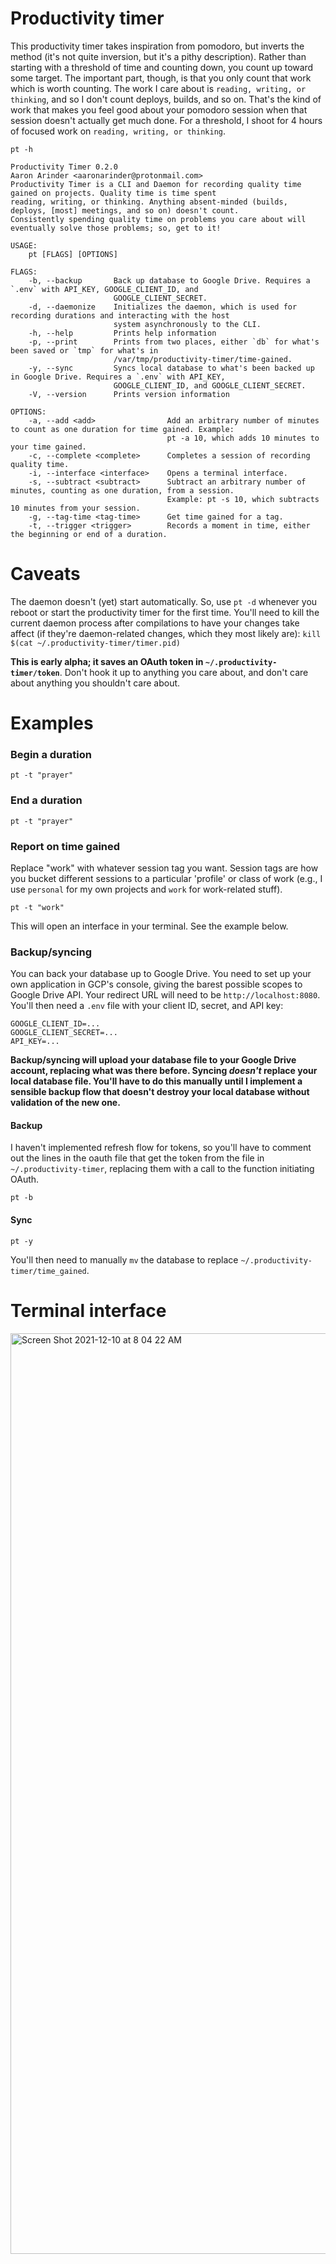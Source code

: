 # Productivity timer

This productivity timer takes inspiration from pomodoro, but inverts the method (it's not quite inversion, but it's a pithy description). Rather than starting with a threshold of time and counting down, you count up toward some target. The important part, though, is that you only count that work which is worth counting. The work I care about is `reading, writing, or thinking`, and so I don't count deploys, builds, and so on. That's the kind of work that makes you feel good about your pomodoro session when that session doesn't actually get much done. For a threshold, I shoot for 4 hours of focused work on `reading, writing, or thinking`.

```
pt -h
```

```
Productivity Timer 0.2.0
Aaron Arinder <aaronarinder@protonmail.com>
Productivity Timer is a CLI and Daemon for recording quality time gained on projects. Quality time is time spent
reading, writing, or thinking. Anything absent-minded (builds, deploys, [most] meetings, and so on) doesn't count.
Consistently spending quality time on problems you care about will eventually solve those problems; so, get to it!

USAGE:
    pt [FLAGS] [OPTIONS]

FLAGS:
    -b, --backup       Back up database to Google Drive. Requires a `.env` with API_KEY, GOOGLE_CLIENT_ID, and
                       GOOGLE_CLIENT_SECRET.
    -d, --daemonize    Initializes the daemon, which is used for recording durations and interacting with the host
                       system asynchronously to the CLI.
    -h, --help         Prints help information
    -p, --print        Prints from two places, either `db` for what's been saved or `tmp` for what's in
                       /var/tmp/productivity-timer/time-gained.
    -y, --sync         Syncs local database to what's been backed up in Google Drive. Requires a `.env` with API_KEY,
                       GOOGLE_CLIENT_ID, and GOOGLE_CLIENT_SECRET.
    -V, --version      Prints version information

OPTIONS:
    -a, --add <add>                Add an arbitrary number of minutes to count as one duration for time gained. Example:
                                   pt -a 10, which adds 10 minutes to your time gained.
    -c, --complete <complete>      Completes a session of recording quality time.
    -i, --interface <interface>    Opens a terminal interface.
    -s, --subtract <subtract>      Subtract an arbitrary number of minutes, counting as one duration, from a session.
                                   Example: pt -s 10, which subtracts 10 minutes from your session.
    -g, --tag-time <tag-time>      Get time gained for a tag.
    -t, --trigger <trigger>        Records a moment in time, either the beginning or end of a duration.
```

# Caveats

The daemon doesn't (yet) start automatically. So, use `pt -d` whenever you reboot or start the productivity timer for the first time. You'll need to kill the current daemon process after compilations to have your changes take affect (if they're daemon-related changes, which they most likely are): `kill $(cat ~/.productivity-timer/timer.pid)`

**This is early alpha; it saves an OAuth token in `~/.productivity-timer/token`**. Don't hook it up to anything you care about, and don't care about anything you shouldn't care about.

# Examples

### Begin a duration

```
pt -t "prayer"
```

### End a duration

```
pt -t "prayer"
```

### Report on time gained

Replace "work" with whatever session tag you want. Session tags are how you bucket different sessions to a particular 'profile' or class of work (e.g., I use `personal` for my own projects and `work` for work-related stuff).

```
pt -t "work"
```

This will open an interface in your terminal. See the example below.

### Backup/syncing

You can back your database up to Google Drive. You need to set up your own application in GCP's console, giving the barest possible scopes to Google Drive API. Your redirect URL will need to be `http://localhost:8080`. You'll then need a `.env` file with your client ID, secret, and API key:

```
GOOGLE_CLIENT_ID=...
GOOGLE_CLIENT_SECRET=...
API_KEY=...
```

**Backup/syncing will upload your database file to your Google Drive account, replacing what was there before. Syncing _doesn't_ replace your local database file. You'll have to do this manually until I implement a sensible backup flow that doesn't destroy your local database without validation of the new one.**

#### Backup

I haven't implemented refresh flow for tokens, so you'll have to comment out the lines in the oauth file that get the token from the file in `~/.productivity-timer`, replacing them with a call to the function initiating OAuth.

```
pt -b
```

#### Sync

```
pt -y
```

You'll then need to manually `mv` the database to replace `~/.productivity-timer/time_gained`.

###

# Terminal interface


<img width="1473" alt="Screen Shot 2021-12-10 at 8 04 22 AM" src="https://user-images.githubusercontent.com/26738844/145578475-8f2d9e52-e288-4e6f-be3d-642a0f5a0d95.png">
